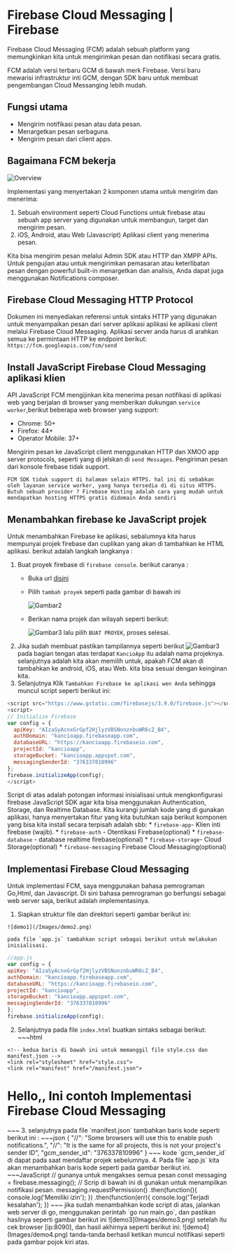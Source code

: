 # Firebase Cloud Messaging | Firebase
Firebase Cloud Messaging (FCM) adalah sebuah platform yang memungkinkan kita untuk mengirimkan pesan dan notifikasi secara gratis.

FCM adalah versi terbaru GCM di bawah merk Firebase. Versi baru mewarisi infrastruktur inti GCM, dengan SDK baru untuk membuat pengembangan Cloud Messanging lebih mudah.

## Fungsi utama
  - Mengirim notifikasi pesan atau data pesan.
  - Menargetkan pesan serbaguna.
  - Mengirim  pesan dari client apps.

## Bagaimana FCM bekerja
![Overview](Images/messaging-overview.png)

Implementasi yang menyertakan 2 komponen utama untuk mengirim dan menerima:
1. Sebuah environment seperti Cloud Functions untuk firebase atau sebuah app server yang digunakan untuk membangun, target dan mengirim pesan.
2. iOS, Android, atau Web (Javascript) Aplikasi client yang menerima pesan.

Kita bisa mengirim pesan melalui Admin SDK atau HTTP dan XMPP APIs. Untuk pengujian atau untuk mengirimkan pemasaran atau keterlibatan pesan dengan powerful built-in menargetkan dan analisis, Anda dapat juga menggunakan Notifications composer.

## Firebase Cloud Messaging HTTP Protocol

Dokumen ini menyediakan referensi untuk sintaks HTTP yang digunakan untuk menyampaikan pesan dari server aplikasi aplikasi ke aplikasi client melalui Firebase Cloud Messaging. Aplikasi server anda harus di arahkan semua ke permintaan HTTP ke endpoint berikut:
`https://fcm.googleapis.com/fcm/send
`

## Install JavaScript Firebase Cloud Messaging aplikasi klien

API JavaScript FCM mengijinkan kita menerima pesan notifikasi di aplikasi web yang berjalan di browser yang memberikan dukungan `service worker`,berikut beberapa web browser yang support:
- Chrome: 50+
- Firefox: 44+
- Operator Mobile: 37+

Mengirim pesan ke JavaScript client menggunakan HTTP dan XMOO app server protocols, seperti yang di jelskan di `send Messages`. Pengiriman pesan dari konsole firebase tidak support.

`FCM SDK tidak support di halaman selain HTTPS. hal ini di sebabkan oleh layanan service worker, yang hanya tersedia di di situs HTTPS. Butuh sebuah provider ? Firebase Hosting adalah cara yang mudah untuk mendapatkan hosting HTTPS gratis didomain Anda sendiri`

## Menambahkan firebase ke JavaScript projek

Untuk menambahkan Firebase ke aplikasi, sebalumnya kita harus mempunyai projek firebase dan cuplikan yang akan di tambahkan ke HTML aplikasi. berikut adalah langkah langkanya :
1. Buat proyek firebase di `firebase console`. berikut caranya :
    - Buka url [disini](https://console.firebase.google.com/)
    - Pilih `tambah proyek` seperti pada gambar di bawah ini

      ![Gambar2](Images/1.png)
    - Berikan nama projek dan wilayah seperti berikut:

      ![Gambar3](Images/2.png)
    lalu pilih `BUAT PROYEK`, proses selesai.
2. Jika sudah membuat pastikan tampilannya seperti berikut ![Gambar3](Images/3.png) pada bagian tengan atas terdapat `KancioApp` itu adalah nama projeknya. selanjutnya adalah kita akan memilih untuk, apakah FCM akan di tambahkan ke android, iOS, atau Web. kita bisa sesuai dengan keinginan kita.
3. Selanjutnya Klik `Tambahkan Firebase ke aplikasi wen Anda` sehingga muncul script seperti berikut ini:
  ~~~javascript
<script src="https://www.gstatic.com/firebasejs/3.9.0/firebase.js"></script>
<script>
  // Initialize Firebase
  var config = {
    apiKey: "AIzaSyAcnxGrGpf2HjlyzVBSNonznbuWR6cZ_B4",
    authDomain: "kancioapp.firebaseapp.com",
    databaseURL: "https://kancioapp.firebaseio.com",
    projectId: "kancioapp",
    storageBucket: "kancioapp.appspot.com",
    messagingSenderId: "376337810996"
  };
  firebase.initializeApp(config);
</script>
  ~~~
  Script di atas adalah potongan informasi inisialisasi untuk mengkonfigurasi firebase JavaScript SDK agar kita bisa menggunakan Authentication, Storage, dan Realtime Database. Kita kurangi jumlah kode yang di gunakan aplikasi, hanya menyertakan fitur yang kita butuhkan saja berikut komponen yang bisa kita install secara terpisah adalah sbb:
    * `firebase-app`- Klien inti firebase (wajib).
    * `firebase-auth` - Otentikasi Firebase(optional)
    * `firebase-database` - database realtime firebase(optional)
    * `firebase-storage`- Cloud Storage(optional)
    * `firebase-messaging` Firebase Cloud Messaging(optional)

## Implementasi Firebase Cloud Messaging
Untuk implementasi FCM, saya menggunakan bahasa pemrograman Go,Html, dan Javascript. Di sini bahasa pemrograman go berfungsi sebagai web server saja, berikut adalah implementasinya.
  1. Siapkan struktur file dan direktori seperti gambar berikut ini:

    ![demo1](/Images/demo2.png)

    pada file `app.js` tambahkan script sebagai berikut untuk melakukan inisialisasi.
  ~~~JavaScript
//app.js
var config = {
  apiKey: "AIzaSyAcnxGrGpf2HjlyzVBSNonznbuWR6cZ_B4",
  authDomain: "kancioapp.firebaseapp.com",
  databaseURL: "https://kancioapp.firebaseio.com",
  projectId: "kancioapp",
  storageBucket: "kancioapp.appspot.com",
  messagingSenderId: "376337810996"
};
firebase.initializeApp(config);
  ~~~
  2. Selanjutnya pada file `index.html` buatkan sintaks sebagai berikut:
    ~~~html
<html>
<head>
    <meta charset=utf-8 />
    <meta name="viewport" content="width=device-width, initial-scale=1.0">
    <title>Firebase Cloud Messaging Demo</title>
    <!-- fungsinya untuk mengaktifkan fungsi firebase -->
    <script src="https://www.gstatic.com/firebasejs/3.9.0/firebase.js"></script>

    <!-- kedua baris di bawah ini untuk memanggil file style.css dan manifest.json -->
    <link rel="stylesheet" href="style.css">
    <link rel="manifest" href="/manifest.json">
  </head>

  <body>
    <h1>Hello,, Ini contoh Implementasi Firebase Cloud Messaging</h1>
    <!-- fungsinya untuk memanggil fil app.js -->
    <script src="app.js"></script>
  </body>
</html>
  ~~~
  3. selanjutnya pada file `manifest.json` tambahkan baris kode seperti berikut ini :
    ~~~json
{
  "//": "Some browsers will use this to enable push notifications.",
  "//": "It is the same for all projects, this is not your project's sender ID",
  "gcm_sender_id": "376337810996"
}
  ~~~
  kode `gcm_sender_id` di dapat pada saat mendaftar projek sebelumnya.
  4. Pada file `app.js` kita akan menambahkan baris kode seperti pada gambar berikut ini.
    ~~~JavaScript
// gunanya untuk mengakses semua pesan
const messaging = firebase.messaging();
// Scrip di bawah ini di gunakan untuk menampilkan notifikasi pesan.
messaging.requestPermission()
.then(function(){
  console.log('Memiliki izin');
})
.then(function(err){
  console.log('Terjadi kesalahan');
})
  ~~~
  jika sudah menambahkan kode script di atas, jalankan web server di go, menggunakan perintah `go run main.go`, dan pastikan hasilnya seperti gambar berikut ini ![demo3](Images/demo3.png) setelah itu cek browser [ip:8090], dan hasil akhirnya seperti berikut ini: ![demo4](Images/demo4.png)
  tanda-tanda berhasil ketikan muncul notifikasi seperti pada gambar pojok kiri atas.
